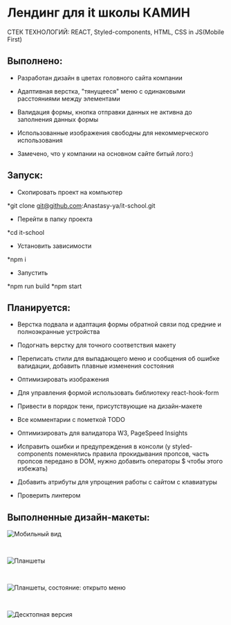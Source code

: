 # Лендинг для it школы КАМИН

СТЕК ТЕХНОЛОГИЙ: REACT, Styled-components, HTML, СSS in JS(Mobile First)

## Выполнено:
- Разработан дизайн в цветах головного сайта компании

- Адаптивная верстка, "тянущееся" меню с одинаковыми расстояниями между элементами

- Валидация формы, кнопка отправки данных не активна до заполнения данных формы

- Использованные изображения свободны для некоммерческого использования

- Замечено, что у компании на основном сайте битый лого:)

## Запуск:
- Скопировать проект на компьютер

*git clone git@github.com:Anastasy-ya/it-school.git

- Перейти в папку проекта 

*cd it-school

- Установить зависимости

*npm i

- Запустить

*npm run build 
*npm start


## Планируется: 
- Верстка подвала и адаптация формы обратной связи под средние и полноэкранные устройства

- Подогнать верстку для точного соответствия макету

- Переписать стили для выпадающего меню и сообщения об ошибке валидации, добавить плавные изменения состояния

- Оптимизировать изображения

- Для управления формой использовать библиотеку react-hook-form

- Привести в порядок тени, присутствующие на дизайн-макете

- Все комментарии с пометкой TODO

- Оптимизировать для валидатора W3, PageSpeed Insights

- Исправить ошибки и предупреждения в консоли (у styled-components поменялись правила прокидывания пропсов, часть пропсов передано в DOM, нужно добавить операторы $ чтобы этого избежать)

- Добавить атрибуты для упрощения работы с сайтом с клавиатуры

- Проверить линтером

## Выполненные дизайн-макеты:
![Мобильный вид](https://github.com/Anastasy-ya/it-school/raw/main/src/images/320.jpg)

<br>

![Планшеты](https://github.com/Anastasy-ya/it-school/raw/main/src/images/800.jpg)

<br>

![Планшеты, состояние: открыто меню](https://github.com/Anastasy-ya/it-school/raw/main/src/images/800-popup.jpg)

<br>

![Десктопная версия](https://github.com/Anastasy-ya/it-school/raw/main/src/images/1280.jpg)



